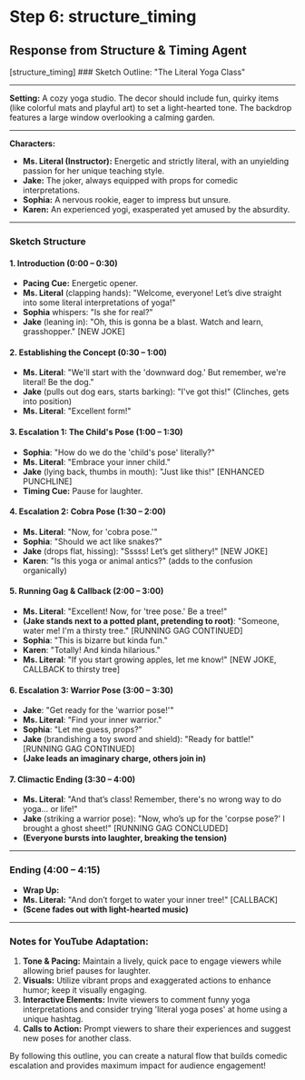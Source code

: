 # Step 6: structure_timing

## Response from Structure & Timing Agent

[structure_timing] ### Sketch Outline: "The Literal Yoga Class"

---

**Setting:** A cozy yoga studio. The decor should include fun, quirky items (like colorful mats and playful art) to set a light-hearted tone. The backdrop features a large window overlooking a calming garden.

---

**Characters:**
- **Ms. Literal (Instructor):** Energetic and strictly literal, with an unyielding passion for her unique teaching style.
- **Jake:** The joker, always equipped with props for comedic interpretations.
- **Sophia:** A nervous rookie, eager to impress but unsure.
- **Karen:** An experienced yogi, exasperated yet amused by the absurdity.

---

### Sketch Structure

#### 1. **Introduction (0:00 – 0:30)**
   - **Pacing Cue:** Energetic opener.
   - **Ms. Literal** (clapping hands): "Welcome, everyone! Let’s dive straight into some literal interpretations of yoga!"
   - **Sophia** whispers: "Is she for real?"
   - **Jake** (leaning in): "Oh, this is gonna be a blast. Watch and learn, grasshopper." [NEW JOKE]

#### 2. **Establishing the Concept (0:30 – 1:00)**
   - **Ms. Literal**: "We'll start with the 'downward dog.' But remember, we're literal! Be the dog."
   - **Jake** (pulls out dog ears, starts barking): "I've got this!" (Clinches, gets into position)
   - **Ms. Literal**: "Excellent form!" 

#### 3. **Escalation 1: The Child's Pose (1:00 – 1:30)**
   - **Sophia**: "How do we do the 'child's pose' literally?"
   - **Ms. Literal**: "Embrace your inner child."
   - **Jake** (lying back, thumbs in mouth): "Just like this!" [ENHANCED PUNCHLINE]
   - **Timing Cue:** Pause for laughter.

#### 4. **Escalation 2: Cobra Pose (1:30 – 2:00)**
   - **Ms. Literal**: "Now, for 'cobra pose.'"
   - **Sophia**: "Should we act like snakes?"
   - **Jake** (drops flat, hissing): "Sssss! Let’s get slithery!" [NEW JOKE]
   - **Karen**: "Is this yoga or animal antics?" (adds to the confusion organically)

#### 5. **Running Gag & Callback (2:00 – 3:00)**
   - **Ms. Literal**: "Excellent! Now, for 'tree pose.' Be a tree!"
   - **(Jake stands next to a potted plant, pretending to root)**: "Someone, water me! I'm a thirsty tree." [RUNNING GAG CONTINUED]
   - **Sophia**: "This is bizarre but kinda fun."
   - **Karen**: "Totally! And kinda hilarious."
   - **Ms. Literal**: "If you start growing apples, let me know!" [NEW JOKE, CALLBACK to thirsty tree]

#### 6. **Escalation 3: Warrior Pose (3:00 – 3:30)**
   - **Jake**: "Get ready for the 'warrior pose!'"
   - **Ms. Literal**: "Find your inner warrior."
   - **Sophia**: "Let me guess, props?"
   - **Jake** (brandishing a toy sword and shield): "Ready for battle!" [RUNNING GAG CONTINUED]
   - **(Jake leads an imaginary charge, others join in)**

#### 7. **Climactic Ending (3:30 – 4:00)**
   - **Ms. Literal**: "And that’s class! Remember, there's no wrong way to do yoga... or life!"
   - **Jake** (striking a warrior pose): "Now, who’s up for the 'corpse pose?' I brought a ghost sheet!" [RUNNING GAG CONCLUDED]
   - **(Everyone bursts into laughter, breaking the tension)**

---

### **Ending (4:00 – 4:15)**
   - **Wrap Up:** 
   - **Ms. Literal:** "And don’t forget to water your inner tree!" [CALLBACK]
   - **(Scene fades out with light-hearted music)**

---

### **Notes for YouTube Adaptation:**
1. **Tone & Pacing:** Maintain a lively, quick pace to engage viewers while allowing brief pauses for laughter.
2. **Visuals:** Utilize vibrant props and exaggerated actions to enhance humor; keep it visually engaging.
3. **Interactive Elements:** Invite viewers to comment funny yoga interpretations and consider trying 'literal yoga poses' at home using a unique hashtag.
4. **Calls to Action:** Prompt viewers to share their experiences and suggest new poses for another class.

By following this outline, you can create a natural flow that builds comedic escalation and provides maximum impact for audience engagement!

